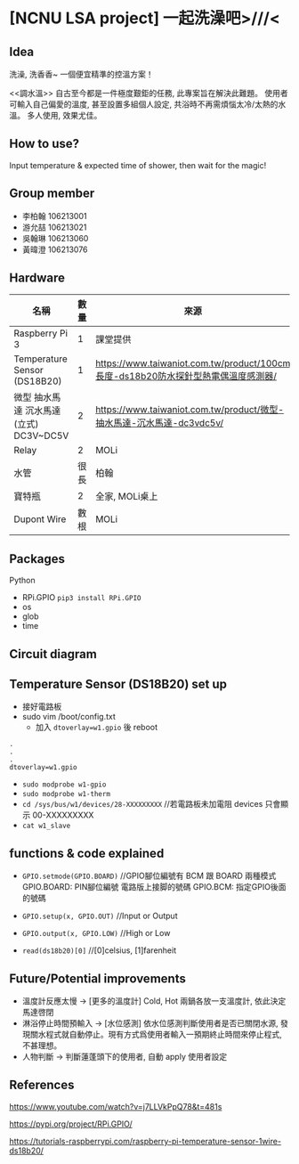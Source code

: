 [NCNU LSA project]  一起洗澡吧>///<
===
## Idea
洗澡, 洗香香~ 一個便宜精準的控溫方案！

<<調水溫>> 自古至今都是一件極度艱鉅的任務, 此專案旨在解決此難題。
使用者可輸入自己偏愛的溫度, 甚至設置多組個人設定, 共浴時不再需煩惱太冷/太熱的水溫。
多人使用, 效果尤佳。

## How to use?
Input temperature & expected time of shower, then wait for the magic!

## Group member
- 李柏翰 106213001
- 游允喆 106213021
- 吳翰琳 106213060
- 黃暐澄 106213076

## Hardware
| 名稱           | 數量 | 來源     |
| -------------- | ---- | -------- |
| Raspberry Pi 3     | 1    | 課堂提供 |
| Temperature Sensor (DS18B20)| 1    | https://www.taiwaniot.com.tw/product/100cm長度-ds18b20防水探針型熱電偶溫度感測器/   |
| 微型 抽水馬達 沉水馬達(立式) DC3V~DC5V     | 2    | https://www.taiwaniot.com.tw/product/微型-抽水馬達-沉水馬達-dc3vdc5v/ |
| Relay    | 2    | MOLi |
| 水管     | 很長  | 柏翰  |
| 寶特瓶   | 2    | 全家, MOLi桌上 |
| Dupont Wire    | 數根   | MOLi |

## Packages
Python
  - RPi.GPIO  ```pip3 install RPi.GPIO```
  - os
  - glob
  - time

## Circuit diagram

## Temperature Sensor (DS18B20) set up
 - 接好電路板
 - sudo vim /boot/config.txt
    - 加入 ```dtoverlay=w1.gpio``` 後 reboot
 ```=
 .
 .
 .
 dtoverlay=w1.gpio
 ```
 - ```sudo modprobe w1-gpio ```
 - ```sudo modprobe w1-therm```
 - ```cd /sys/bus/w1/devices/28-XXXXXXXXX```    //若電路板未加電阻 devices 只會顯示 00-XXXXXXXXX
 - ```cat w1_slave```

## functions & code explained
  - ```GPIO.setmode(GPIO.BOARD)```  //GPIO腳位編號有 BCM 跟 BOARD 兩種模式
                                GPIO.BOARD: PIN腳位編號  電路版上接脚的號碼  GPIO.BCM: 指定GPIO後面的號碼
  - ```GPIO.setup(x, GPIO.OUT)```   //Input or Output
  - ```GPIO.output(x, GPIO.LOW)```  //High or Low
  
  - ```read(ds18b20)[0]```          //[0]celsius, [1]farenheit

## Future/Potential improvements
  - 溫度計反應太慢 → [更多的溫度計] Cold, Hot 兩鍋各放一支溫度計, 依此決定馬達啓閉
  - 淋浴停止時間預輸入 → [水位感測] 依水位感測判斷使用者是否已關閉水源, 發現關水程式就自動停止。現有方式爲使用者輸入一預期終止時間來停止程式, 不甚理想。 
  - 人物判斷 → 判斷蓮蓬頭下的使用者, 自動 apply 使用者設定

## References
  https://www.youtube.com/watch?v=j7LLVkPpQ78&t=481s
  
  https://pypi.org/project/RPi.GPIO/
  
  https://tutorials-raspberrypi.com/raspberry-pi-temperature-sensor-1wire-ds18b20/
  
